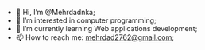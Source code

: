 - 👋 Hi, I’m @Mehrdadnka;
- 👀 I’m interested in computer programming;
- 🌱 I’m currently learning Web applications development;
- 📫 How to reach me:
     mehrdad2762@gmail.com;
    

<!---
Mehrdadnka/Mehrdadnka is a ✨ special ✨ repository because its `README.md` (this file) appears on your GitHub profile.
You can click the Preview link to take a look at your changes.
--->
